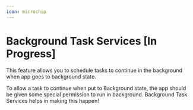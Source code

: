 ```yaml
---
icon: microchip
---
```


# Background Task Services \[In Progress]

This feature allows you to schedule tasks to continue in the background when app goes to background state.

To allow a task to continue when put to Background state, the app should be given some special permission to run in background. Background Task Services helps in making this happen!
